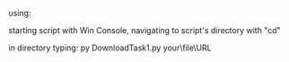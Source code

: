 using: 

starting script with Win Console, navigating to script's directory with "cd"

in directory typing: py DownloadTask1.py your\file\URL
